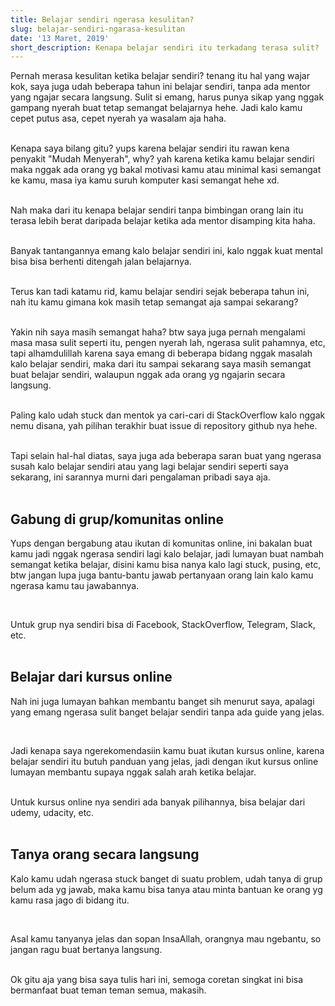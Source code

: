 ```yaml
---
title: Belajar sendiri ngerasa kesulitan?
slug: belajar-sendiri-ngarasa-kesulitan
date: '13 Maret, 2019'
short_description: Kenapa belajar sendiri itu terkadang terasa sulit?
---
```


Pernah merasa kesulitan ketika belajar sendiri? tenang itu hal yang wajar kok, saya juga udah beberapa tahun ini belajar sendiri, tanpa ada mentor yang ngajar secara langsung. Sulit si emang, harus punya sikap yang nggak gampang nyerah buat tetap semangat belajarnya hehe.
Jadi kalo kamu cepet putus asa, cepet nyerah ya wasalam aja haha.
<br/><br/>

Kenapa saya bilang gitu? yups karena belajar sendiri itu rawan kena penyakit "Mudah Menyerah", why? yah karena ketika kamu belajar sendiri maka nggak ada orang yg bakal motivasi kamu atau minimal kasi semangat ke kamu, masa iya kamu suruh komputer kasi semangat hehe xd.
<br/><br/>

Nah maka dari itu kenapa belajar sendiri tanpa bimbingan orang lain itu terasa lebih berat daripada belajar ketika ada mentor disamping kita haha.
<br/><br/>

Banyak tantangannya emang kalo belajar sendiri ini, kalo nggak kuat mental bisa bisa berhenti ditengah jalan belajarnya.
<br/><br/>

Terus kan tadi katamu rid, kamu belajar sendiri sejak beberapa tahun ini, nah itu kamu gimana kok masih tetap semangat aja sampai sekarang?
<br/><br/>

Yakin nih saya masih semangat haha? btw saya juga pernah mengalami masa masa sulit seperti itu, pengen nyerah lah, ngerasa sulit pahamnya, etc, tapi alhamdulillah karena saya emang di beberapa bidang nggak masalah kalo belajar sendiri, maka dari itu sampai sekarang saya masih semangat buat belajar sendiri, walaupun nggak ada orang yg ngajarin secara langsung.
<br/><br/>

Paling kalo udah stuck dan mentok ya cari-cari di StackOverflow kalo nggak nemu disana, yah pilihan terakhir buat issue di repository github nya hehe.
<br/><br/>

Tapi selain hal-hal diatas, saya juga ada beberapa saran buat yang ngerasa susah kalo belajar sendiri atau yang lagi belajar sendiri seperti saya sekarang, ini sarannya murni dari pengalaman pribadi saya aja.
<br/><br/>

<h2> Gabung di grup/komunitas online </h2>
<p> Yups dengan bergabung atau ikutan di komunitas online, ini bakalan buat kamu jadi nggak ngerasa sendiri lagi kalo belajar, jadi lumayan buat nambah semangat ketika belajar, disini kamu bisa nanya kalo lagi stuck, pusing, etc, btw jangan lupa juga bantu-bantu jawab pertanyaan orang lain kalo kamu ngerasa kamu tau jawabannya.
</p>
<br/>

Untuk grup nya sendiri bisa di Facebook, StackOverflow, Telegram, Slack, etc.
<br/><br/>

<h2> Belajar dari kursus online </h2>
<p>
Nah ini juga lumayan bahkan membantu banget sih menurut saya, apalagi yang emang ngerasa sulit banget belajar sendiri tanpa ada guide yang jelas. 
</p>
<br/>

Jadi kenapa saya ngerekomendasiin kamu buat ikutan kursus online, karena belajar sendiri itu butuh panduan yang jelas, jadi dengan ikut kursus online lumayan membantu supaya nggak salah arah ketika belajar.
<br/><br/>

Untuk kursus online nya sendiri ada banyak pilihannya, bisa belajar dari udemy, udacity, etc.
<br/><br/>

<h2> Tanya orang secara langsung </h2>
<p>Kalo kamu udah ngerasa stuck banget di suatu problem, udah tanya di grup belum ada yg jawab, maka kamu bisa tanya atau minta bantuan ke orang yg kamu rasa jago di bidang itu.
<p/>
<br/>

Asal kamu tanyanya jelas dan sopan InsaAllah, orangnya mau ngebantu, so jangan ragu buat bertanya langsung.
<br/><br/>

Ok gitu aja yang bisa saya tulis hari ini, semoga coretan singkat ini bisa bermanfaat buat teman teman semua, makasih.
<br/><br/>
